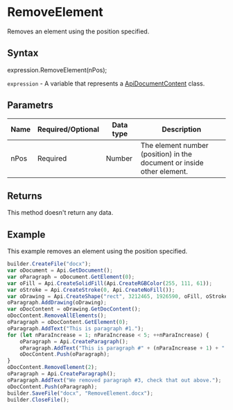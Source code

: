 # RemoveElement

Removes an element using the position specified.

## Syntax

expression.RemoveElement(nPos);

`expression` - A variable that represents a [ApiDocumentContent](../ApiDocumentContent.md) class.

## Parametrs

| **Name** | **Required/Optional** | **Data type** | **Description** |
| ------------- | ------------- | ------------- | ------------- |
| nPos | Required | Number | The element number (position) in the document or inside other element. |

## Returns

This method doesn't return any data.

## Example

This example removes an element using the position specified.

```javascript
builder.CreateFile("docx");
var oDocument = Api.GetDocument();
var oParagraph = oDocument.GetElement(0);
var oFill = Api.CreateSolidFill(Api.CreateRGBColor(255, 111, 61));
var oStroke = Api.CreateStroke(0, Api.CreateNoFill());
var oDrawing = Api.CreateShape("rect", 3212465, 1926590, oFill, oStroke);
oParagraph.AddDrawing(oDrawing);
var oDocContent = oDrawing.GetDocContent();
oDocContent.RemoveAllElements();
oParagraph = oDocContent.GetElement(0);
oParagraph.AddText("This is paragraph #1.");
for (let nParaIncrease = 1; nParaIncrease < 5; ++nParaIncrease) {
	oParagraph = Api.CreateParagraph();
	oParagraph.AddText("This is paragraph #" + (nParaIncrease + 1) + ".");
	oDocContent.Push(oParagraph);
}
oDocContent.RemoveElement(2);
oParagraph = Api.CreateParagraph();
oParagraph.AddText("We removed paragraph #3, check that out above.");
oDocContent.Push(oParagraph);
builder.SaveFile("docx", "RemoveElement.docx");
builder.CloseFile();
```